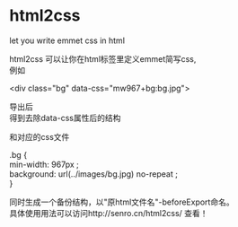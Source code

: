 html2css
========

let you write emmet css in html<br>

html2css 可以让你在html标签里定义emmet简写css, <br>
例如<br>

\<div class="bg" data-css="mw967+bg:bg.jpg">

导出后<br>
得到去除data-css属性后的结构<div class="bg">和对应的css文件<br>

\.bg {<br>
   min-width: 967px ;<br>
   background: url(../images/bg.jpg) no-repeat ;<br>
  } <br>

同时生成一个备份结构，以"原html文件名"-beforeExport命名。<br>
具体使用用法可以访问http://senro.cn/html2css/ 查看！<br>
